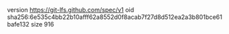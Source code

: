 version https://git-lfs.github.com/spec/v1
oid sha256:6e535c4bb22b10afff62a8552d0f8acab7f27d8d512ea2a3b801bce61bafe132
size 916
